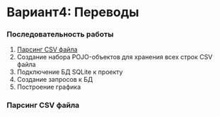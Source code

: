 # Вариант4: Переводы

### Последовательность работы
1. [Парсинг CSV файла](JavaFinalProject#Парсинг-CSV-файла)
2. Создание набора POJO-объектов для хранения всех строк CSV файла
3. Подключение БД SQLite к проекту
4. Создание запросов к БД
5. Построение графика

### Парсинг CSV файла
